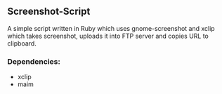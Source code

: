 ## Screenshot-Script

A simple script written in Ruby which uses gnome-screenshot and xclip 
which takes screenshot, uploads it into FTP server and copies URL to 
clipboard.

### Dependencies:
* xclip
* maim
